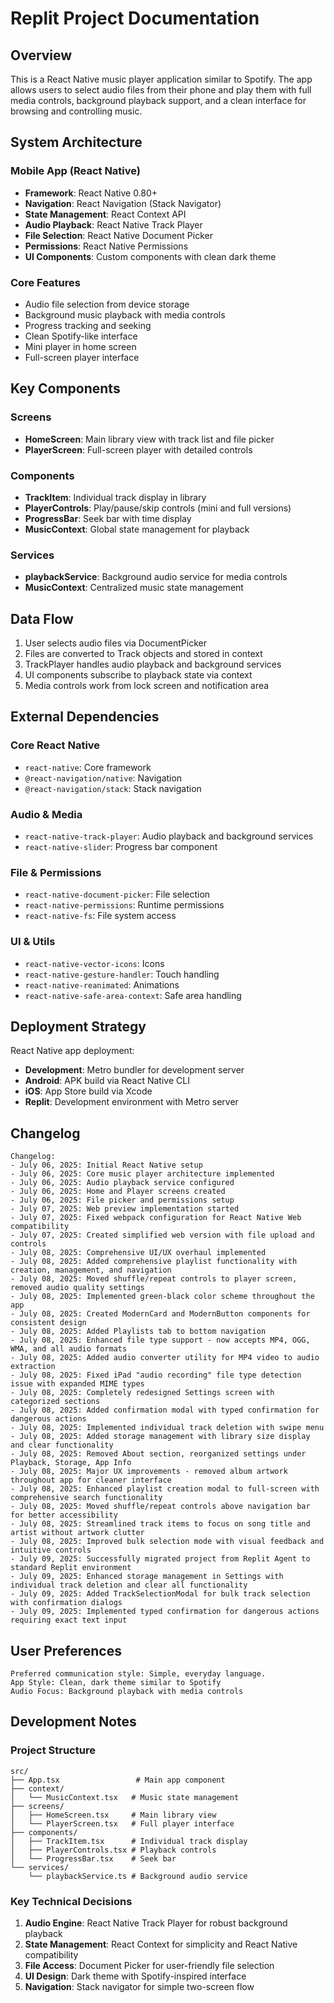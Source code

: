 # Replit Project Documentation

## Overview

This is a React Native music player application similar to Spotify. The app allows users to select audio files from their phone and play them with full media controls, background playback support, and a clean interface for browsing and controlling music.

## System Architecture

### Mobile App (React Native)
- **Framework**: React Native 0.80+
- **Navigation**: React Navigation (Stack Navigator)
- **State Management**: React Context API
- **Audio Playback**: React Native Track Player
- **File Selection**: React Native Document Picker
- **Permissions**: React Native Permissions
- **UI Components**: Custom components with clean dark theme

### Core Features
- Audio file selection from device storage
- Background music playback with media controls
- Progress tracking and seeking
- Clean Spotify-like interface
- Mini player in home screen
- Full-screen player interface

## Key Components

### Screens
- **HomeScreen**: Main library view with track list and file picker
- **PlayerScreen**: Full-screen player with detailed controls

### Components
- **TrackItem**: Individual track display in library
- **PlayerControls**: Play/pause/skip controls (mini and full versions)
- **ProgressBar**: Seek bar with time display
- **MusicContext**: Global state management for playback

### Services
- **playbackService**: Background audio service for media controls
- **MusicContext**: Centralized music state management

## Data Flow

1. User selects audio files via DocumentPicker
2. Files are converted to Track objects and stored in context
3. TrackPlayer handles audio playback and background services
4. UI components subscribe to playback state via context
5. Media controls work from lock screen and notification area

## External Dependencies

### Core React Native
- `react-native`: Core framework
- `@react-navigation/native`: Navigation
- `@react-navigation/stack`: Stack navigation

### Audio & Media
- `react-native-track-player`: Audio playback and background services
- `react-native-slider`: Progress bar component

### File & Permissions
- `react-native-document-picker`: File selection
- `react-native-permissions`: Runtime permissions
- `react-native-fs`: File system access

### UI & Utils
- `react-native-vector-icons`: Icons
- `react-native-gesture-handler`: Touch handling
- `react-native-reanimated`: Animations
- `react-native-safe-area-context`: Safe area handling

## Deployment Strategy

React Native app deployment:
- **Development**: Metro bundler for development server
- **Android**: APK build via React Native CLI
- **iOS**: App Store build via Xcode
- **Replit**: Development environment with Metro server

## Changelog

```
Changelog:
- July 06, 2025: Initial React Native setup
- July 06, 2025: Core music player architecture implemented
- July 06, 2025: Audio playback service configured
- July 06, 2025: Home and Player screens created
- July 06, 2025: File picker and permissions setup
- July 07, 2025: Web preview implementation started
- July 07, 2025: Fixed webpack configuration for React Native Web compatibility
- July 07, 2025: Created simplified web version with file upload and controls
- July 08, 2025: Comprehensive UI/UX overhaul implemented
- July 08, 2025: Added comprehensive playlist functionality with creation, management, and navigation
- July 08, 2025: Moved shuffle/repeat controls to player screen, removed audio quality settings
- July 08, 2025: Implemented green-black color scheme throughout the app
- July 08, 2025: Created ModernCard and ModernButton components for consistent design
- July 08, 2025: Added Playlists tab to bottom navigation
- July 08, 2025: Enhanced file type support - now accepts MP4, OGG, WMA, and all audio formats
- July 08, 2025: Added audio converter utility for MP4 video to audio extraction
- July 08, 2025: Fixed iPad "audio recording" file type detection issue with expanded MIME types
- July 08, 2025: Completely redesigned Settings screen with categorized sections
- July 08, 2025: Added confirmation modal with typed confirmation for dangerous actions
- July 08, 2025: Implemented individual track deletion with swipe menu
- July 08, 2025: Added storage management with library size display and clear functionality
- July 08, 2025: Removed About section, reorganized settings under Playback, Storage, App Info
- July 08, 2025: Major UX improvements - removed album artwork throughout app for cleaner interface
- July 08, 2025: Enhanced playlist creation modal to full-screen with comprehensive search functionality
- July 08, 2025: Moved shuffle/repeat controls above navigation bar for better accessibility
- July 08, 2025: Streamlined track items to focus on song title and artist without artwork clutter
- July 08, 2025: Improved bulk selection mode with visual feedback and intuitive controls
- July 09, 2025: Successfully migrated project from Replit Agent to standard Replit environment
- July 09, 2025: Enhanced storage management in Settings with individual track deletion and clear all functionality
- July 09, 2025: Added TrackSelectionModal for bulk track selection with confirmation dialogs
- July 09, 2025: Implemented typed confirmation for dangerous actions requiring exact text input
```

## User Preferences

```
Preferred communication style: Simple, everyday language.
App Style: Clean, dark theme similar to Spotify
Audio Focus: Background playback with media controls
```

## Development Notes

### Project Structure
```
src/
├── App.tsx                 # Main app component
├── context/
│   └── MusicContext.tsx   # Music state management
├── screens/
│   ├── HomeScreen.tsx     # Main library view
│   └── PlayerScreen.tsx   # Full player interface
├── components/
│   ├── TrackItem.tsx      # Individual track display
│   ├── PlayerControls.tsx # Playback controls
│   └── ProgressBar.tsx    # Seek bar
└── services/
    └── playbackService.ts # Background audio service
```

### Key Technical Decisions
1. **Audio Engine**: React Native Track Player for robust background playback
2. **State Management**: React Context for simplicity and React Native compatibility
3. **File Access**: Document Picker for user-friendly file selection
4. **UI Design**: Dark theme with Spotify-inspired interface
5. **Navigation**: Stack navigator for simple two-screen flow